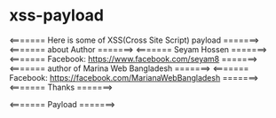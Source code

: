 # xss-payload
<=======    Here is some of XSS(Cross Site Script) payload   =======>
<=======                  about Author                       =======>
<=======                  Seyam Hossen                       =======>
<=======    Facebook: https://www.facebook.com/seyam8        =======>
<=======        author of Marina Web Bangladesh              =======>
<======= Facebook: https://facebook.com/MarianaWebBangladesh =======>
<=======                      Thanks                         =======>

<=======                     Payload                         =======>
